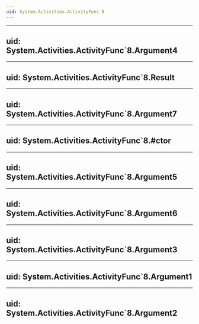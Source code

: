 ```yaml
---
uid: System.Activities.ActivityFunc`8
---
```


---
uid: System.Activities.ActivityFunc`8.Argument4
---

---
uid: System.Activities.ActivityFunc`8.Result
---

---
uid: System.Activities.ActivityFunc`8.Argument7
---

---
uid: System.Activities.ActivityFunc`8.#ctor
---

---
uid: System.Activities.ActivityFunc`8.Argument5
---

---
uid: System.Activities.ActivityFunc`8.Argument6
---

---
uid: System.Activities.ActivityFunc`8.Argument3
---

---
uid: System.Activities.ActivityFunc`8.Argument1
---

---
uid: System.Activities.ActivityFunc`8.Argument2
---
